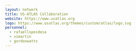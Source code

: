 ```yaml
---
layout: network
title: US-ATLAS Collaboration
website: https://www.usatlas.org
logo: https://www.usatlas.org/themes/custom/atlas/logo.svg
personnel:
  - rafaellopesdesa
  - vimartin
  - gordonwatts
---
```

